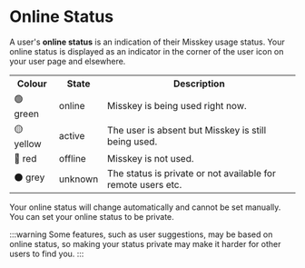 # Online Status

A user's **online status** is an indication of their Misskey usage status.
Your online status is displayed as an indicator in the corner of the user icon on your user page and elsewhere.

<table>
	<tr>
		<th>Colour</th>
		<th>State</th>
		<th>Description</th>
	</tr>
	<tr>
		<td>🟢 green</td>
		<td>online</td>
		<td>Misskey is being used right now.</td>
	</tr>
	<tr>
		<td>🟡 yellow</td>
		<td>active</td>
		<td>The user is absent but Misskey is still being used.</td>
	</tr>
	<tr>
		<td>🔴 red</td>
		<td>offline</td>
		<td>Misskey is not used.</td>
	</tr>
	<tr>
		<td>⚫ grey</td>
		<td>unknown</td>
		<td>The status is private or not available for remote users etc.</td>
	</tr>
</table>

Your online status will change automatically and cannot be set manually.
You can set your online status to be private.

:::warning
Some features, such as user suggestions, may be based on online status, so making your status private may make it harder for other users to find you.
:::
